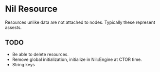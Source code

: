 # Nil Resource

Resources unlike data are not attached to nodes. Typically these represent assests.


## TODO
- Be able to delete resources.
- Remove global initialization, initialize in Nil::Engine at CTOR time.
- String keys